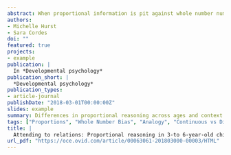 ```yaml
---
abstract: When proportional information is pit against whole number numerical information, children often attend to the whole number information at the expense of proportional information (e.g., indicating 4/9 is greater than 3/5 because 4 > 3). In the current study, we presented younger (3- to 4-year-olds) and older (5- to 6-year-olds) children a task in which the proportional information was presented either continuously (units cannot be counted) or discretely (countable units; numerical information available). In the discrete conditions, older children showed numerical interference—responding based on the number of pieces instead of the proportion of pieces. However, older children easily overcame this poor strategy selection on discrete trials if they first had some experience with continuous, proportional strategies, suggesting this prevalent reliance on numerical information may be malleable. Younger children, on the other hand, showed difficulty with the proportion task, but showed evidence of proportional reasoning in a simplified estimation-style task, suggesting that younger children may still be developing their proportional and numerical skills in task-dependent ways. Lastly, across both age groups, performance on the proportional reasoning task in continuous contexts, but not discrete contexts, was related to more general analogical reasoning skills. Findings suggest that children’s proportional reasoning abilities are actively developing between the ages of 3 and 6 and may depend on domain general reasoning skills. We discuss the implications for this work for both cognitive development and education.
authors:
- Michelle Hurst
- Sara Cordes
doi: ""
featured: true
projects:
- example
publication: |
  In *Developmental psychology*
publication_short: |
  *Developmental psychology*
publication_types: 
- article-journal
publishDate: "2018-03-01T00:00:00Z"
slides: example
summary: Differences in proportional reasoning across ages and context.
tags: ["Proportions", "Whole Number Bias", "Analogy", "Continuous vs Discrete Proportions"]
title: |
  Attending to relations: Proportional reasoning in 3-to 6-year-old children
url_pdf: "https://oce.ovid.com/article/00063061-201803000-00003/HTML"
---
```


